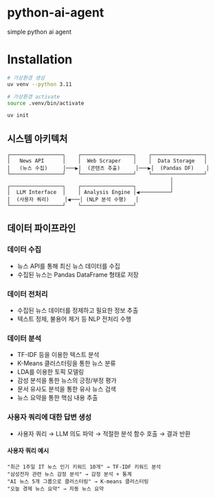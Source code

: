 # python-ai-agent
simple python ai agent

# Installation

```bash
# 가상환경 생성
uv venv --python 3.11

# 가상환경 activate
source .venv/bin/activate

uv init
```

## 시스템 아키텍처

```mermaid
┌─────────────────┐    ┌─────────────────┐    ┌─────────────────┐
│   News API      │    │  Web Scraper    │    │  Data Storage   │
│   (뉴스 수집)     │───▶│  (콘텐츠 추출)     │───▶│  (Pandas DF)    │
└─────────────────┘    └─────────────────┘    └─────────────────┘
                                                     │
┌─────────────────┐    ┌─────────────────┐           │
│  LLM Interface  │    │ Analysis Engine │◀──────────┘
│  (사용자 쿼리)     │◀───│ (NLP 분석 수행)   │
└─────────────────┘    └─────────────────┘
```

## 데이터 파이프라인
### 데이터 수집
- 뉴스 API를 통해 최신 뉴스 데이터를 수집
- 수집된 뉴스는 Pandas DataFrame 형태로 저장

### 데이터 전처리
- 수집된 뉴스 데이터를 정제하고 필요한 정보 추출
- 텍스트 정제, 불용어 제거 등 NLP 전처리 수행

### 데이터 분석
- TF-IDF 등을 이용한 텍스트 분석
- K-Means 클러스터링을 통한 뉴스 분류
- LDA를 이용한 토픽 모델링
- 감성 분석을 통한 뉴스의 긍정/부정 평가
- 문서 유사도 분석을 통한 유사 뉴스 검색
- 뉴스 요약을 통한 핵심 내용 추출

### 사용자 쿼리에 대한 답변 생성
- 사용자 쿼리 → LLM 의도 파악 → 적절한 분석 함수 호출 → 결과 반환

#### 사용자 쿼리 예시
```
"최근 1주일 IT 뉴스 인기 키워드 10개" → TF-IDF 키워드 분석
"삼성전자 관련 뉴스 감정 분석" → 감정 분석 + 통계
"AI 뉴스 5개 그룹으로 클러스터링" → K-means 클러스터링
"오늘 경제 뉴스 요약" → 자동 뉴스 요약
```
